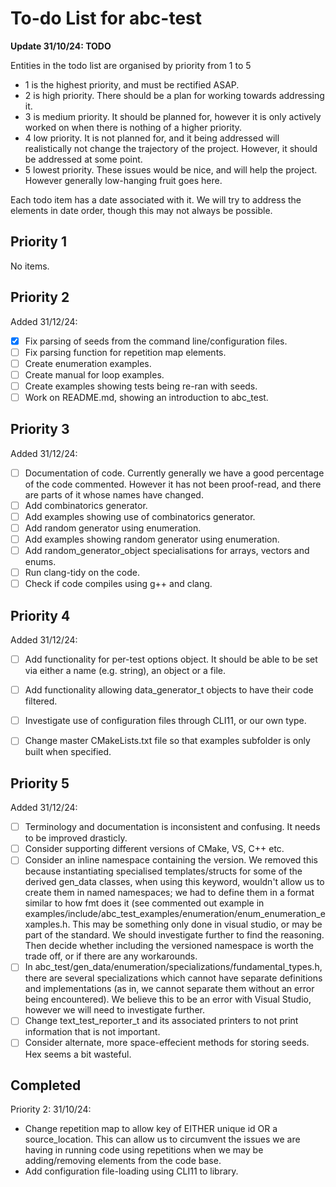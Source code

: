 # To-do List for abc-test #

**Update 31/10/24: TODO**

Entities in the todo list are organised by priority from 1 to 5
- 1 is the highest priority, and must be rectified ASAP.
- 2 is high priority. There should be a plan for working towards addressing it.
- 3 is medium priority. It should be planned for, however it is only actively worked on when there is nothing of a higher priority.
- 4 low priority. It is not planned for, and it being addressed will realistically not change the trajectory of the project. However, it should be addressed at some point.
- 5 lowest priority. These issues would be nice, and will help the project. However generally low-hanging fruit goes here.

Each todo item has a date associated with it. We will try to address the elements in date order, though this may not always be possible.

## Priority 1

No items.

## Priority 2

Added 31/12/24:
- [x] Fix parsing of seeds from the command line/configuration files.
- [ ] Fix parsing function for repetition map elements.
- [ ] Create enumeration examples. 
- [ ] Create manual for loop examples.
- [ ] Create examples showing tests being re-ran with seeds.
- [ ] Work on README.md, showing an introduction to abc_test.

## Priority 3

Added 31/12/24:
- [ ] Documentation of code. Currently generally we have a good percentage of the code commented. However it has not been proof-read, and there are parts of it whose names have changed.
- [ ] Add combinatorics generator. 
- [ ] Add examples showing use of combinatorics generator.
- [ ] Add random generator using enumeration.
- [ ] Add examples showing random generator using enumeration.
- [ ] Add random_generator_object specialisations for arrays, vectors and enums.
- [ ] Run clang-tidy on the code.
- [ ] Check if code compiles using g++ and clang.

## Priority 4

Added 31/12/24:
- [ ] Add functionality for per-test options object. It should be able to be set via either a name (e.g. string), an object or a file.
- [ ] Add functionality allowing data_generator_t objects to have their code filtered.
- [ ] Investigate use of configuration files through CLI11, or our own type.
- [ ] Change master CMakeLists.txt file so that examples subfolder is only built when specified. 


## Priority 5

Added 31/12/24:
- [ ] Terminology and documentation is inconsistent and confusing. It needs to be improved drasticly.
- [ ] Consider supporting different versions of CMake, VS, C++ etc.
- [ ] Consider an inline namespace containing the version. We removed this because instantiating specialised templates/structs for some of the derived gen_data classes, when using this keyword, wouldn't allow us to create them in named namespaces; we had to define them in a format similar to how fmt does it (see commented out example in examples/include/abc_test_examples/enumeration/enum_enumeration_examples.h. This may be something only done in visual studio, or may be part of the standard. We should investigate further to find the reasoning. Then decide whether including the versioned namespace is worth the trade off, or if there are any workarounds.
- [ ] In abc_test/gen_data/enumeration/specializations/fundamental_types.h, there are several specializations which cannot have separate definitions and implementations (as in, we cannot separate them without an error being encountered). We believe this to be an error with Visual Studio, however we will need to investigate further.
- [ ] Change text_test_reporter_t and its associated printers to not print information that is not important.
- [ ] Consider alternate, more space-effecient methods for storing seeds. Hex seems a bit wasteful.

## Completed

Priority 2:
31/10/24:
- Change repetition map to allow key of EITHER unique id OR a source_location. This can allow us to circumvent the issues we are having in running code using repetitions when we may be adding/removing elements from the code base.
- Add configuration file-loading using CLI11 to library.